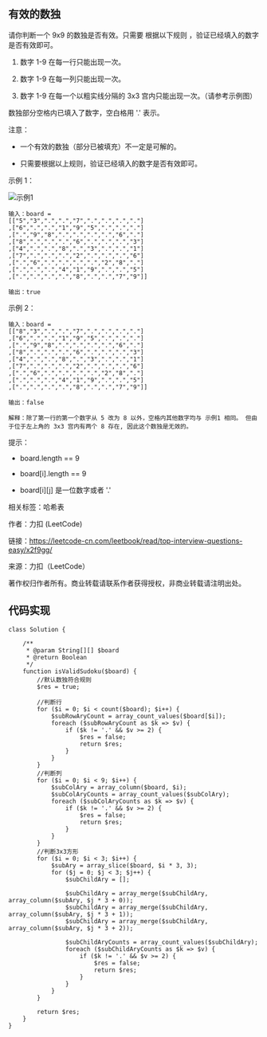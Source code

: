 ## 有效的数独

请你判断一个 9x9 的数独是否有效。只需要 根据以下规则 ，验证已经填入的数字是否有效即可。

1. 数字 1-9 在每一行只能出现一次。

2. 数字 1-9 在每一列只能出现一次。

3. 数字 1-9 在每一个以粗实线分隔的 3x3 宫内只能出现一次。（请参考示例图）

数独部分空格内已填入了数字，空白格用 '.' 表示。

注意：

- 一个有效的数独（部分已被填充）不一定是可解的。

- 只需要根据以上规则，验证已经填入的数字是否有效即可。
 

示例 1：

![示例1](https://assets.leetcode-cn.com/aliyun-lc-upload/uploads/2021/04/12/250px-sudoku-by-l2g-20050714svg.png)

    输入：board = 
    [["5","3",".",".","7",".",".",".","."]
    ,["6",".",".","1","9","5",".",".","."]
    ,[".","9","8",".",".",".",".","6","."]
    ,["8",".",".",".","6",".",".",".","3"]
    ,["4",".",".","8",".","3",".",".","1"]
    ,["7",".",".",".","2",".",".",".","6"]
    ,[".","6",".",".",".",".","2","8","."]
    ,[".",".",".","4","1","9",".",".","5"]
    ,[".",".",".",".","8",".",".","7","9"]]
    
    输出：true

示例 2：

    输入：board = 
    [["8","3",".",".","7",".",".",".","."]
    ,["6",".",".","1","9","5",".",".","."]
    ,[".","9","8",".",".",".",".","6","."]
    ,["8",".",".",".","6",".",".",".","3"]
    ,["4",".",".","8",".","3",".",".","1"]
    ,["7",".",".",".","2",".",".",".","6"]
    ,[".","6",".",".",".",".","2","8","."]
    ,[".",".",".","4","1","9",".",".","5"]
    ,[".",".",".",".","8",".",".","7","9"]]
    
    输出：false
    
    解释：除了第一行的第一个数字从 5 改为 8 以外，空格内其他数字均与 示例1 相同。 但由于位于左上角的 3x3 宫内有两个 8 存在, 因此这个数独是无效的。

提示：

- board.length == 9

- board[i].length == 9

- board[i][j] 是一位数字或者 '.'

相关标签：哈希表

作者：力扣 (LeetCode)

链接：https://leetcode-cn.com/leetbook/read/top-interview-questions-easy/x2f9gg/

来源：力扣（LeetCode）

著作权归作者所有。商业转载请联系作者获得授权，非商业转载请注明出处。

## 代码实现

```
class Solution {

    /**
     * @param String[][] $board
     * @return Boolean
     */
    function isValidSudoku($board) {
        //默认数独符合规则
        $res = true;

        //判断行
        for ($i = 0; $i < count($board); $i++) {
            $subRowAryCount = array_count_values($board[$i]);
            foreach ($subRowAryCount as $k => $v) {
                if ($k != '.' && $v >= 2) {
                    $res = false;
                    return $res;
                }
            }
        }
        //判断列
        for ($i = 0; $i < 9; $i++) {
            $subColAry = array_column($board, $i);
            $subColAryCounts = array_count_values($subColAry);
            foreach ($subColAryCounts as $k => $v) {
                if ($k != '.' && $v >= 2) {
                    $res = false;
                    return $res;
                }
            }
        }
        //判断3x3方形
        for ($i = 0; $i < 3; $i++) {
            $subAry = array_slice($board, $i * 3, 3);
            for ($j = 0; $j < 3; $j++) {
                $subChildAry = [];

                $subChildAry = array_merge($subChildAry, array_column($subAry, $j * 3 + 0));
                $subChildAry = array_merge($subChildAry, array_column($subAry, $j * 3 + 1));
                $subChildAry = array_merge($subChildAry, array_column($subAry, $j * 3 + 2));

                $subChildAryCounts = array_count_values($subChildAry);
                foreach ($subChildAryCounts as $k => $v) {
                    if ($k != '.' && $v >= 2) {
                        $res = false;
                        return $res;
                    }
                }
            }
        }

        return $res;
    }
}
```

